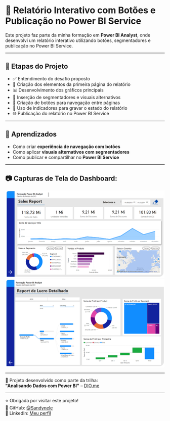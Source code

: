 # 📘 Relatório Interativo com Botões e Publicação no Power BI Service

Este projeto faz parte da minha formação em **Power BI Analyst**, onde desenvolvi um relatório interativo utilizando botões, segmentadores e publicação no Power BI Service.

---

## 🧱 Etapas do Projeto

- ✅ Entendimento do desafio proposto
- 🎨 Criação dos elementos da primeira página do relatório
- 📊 Desenvolvimento dos gráficos principais
- 🔘 Inserção de segmentadores e visuais alternativos
- 🧭 Criação de botões para navegação entre páginas
- 🧠 Uso de indicadores para gravar o estado do relatório
- 🌐 Publicação do relatório no Power BI Service

---

## 🧠 Aprendizados

- Como criar **experiência de navegação com botões**
- Como aplicar **visuais alternativos com segmentadores**
- Como publicar e compartilhar no **Power BI Service**

---

## 📷 Capturas de Tela do Dashboard:

<img src="./PLANILHA 4.png" alt="Visão Geral do Dashboard" width="700"/>

<img src="./PLANILHA 5.png" alt="Análises Detalhadas" width="700"/>

---

📌 Projeto desenvolvido como parte da trilha:  
**"Analisando Dados com Power BI"** – [DIO.me](https://www.dio.me)

---

⭐ Obrigada por visitar este projeto!  
📌 GitHub: [@Sandynele](https://github.com/Sandynele)  
📌 LinkedIn: [Meu perfil](https://www.linkedin.com/in/sandynele-dias/)
